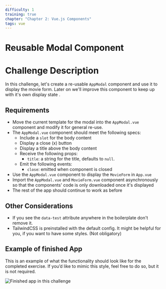 ```yaml
---
difficulty: 1
training: true
chapter: "Chapter 2: Vue.js Components"
tags: vue
---
```


# Reusable Modal Component

# Challenge Description

In this challenge, let's create a re-usable `AppModal` component and use it to display the movie form.
Later on we'll improve this component to keep up with it's own display state .

## Requirements

- Move the current template for the modal into the `AppModal.vue` component and modify it for general re-use.
- The `AppModal.vue` component should meet the following specs:
  - Include a `slot` for the body content
  - Display a close (x) button
  - Display a title above the body content
  - Receive the following props:
    - `title`: a string for the title, defaults to `null`.
  - Emit the following events:
    - `close`: emitted when component is closed
- Use the `AppModal.vue` component to display the `MovieForm` in `App.vue`
- Import the `AppModal.vue` and `MovieForm.vue` component asynchronously so that the components' code is only downloaded once it's displayed
- The rest of the app should continue to work as before

## Other Considerations

- If you see the `data-test` attribute anywhere in the boilerplate don't remove it.
- TailwindCSS is preinstalled with the default config. It might be helpful for you, if you want to have some styles. (Not obligatory)

## Example of finished App

This is an example of what the functionality should look like for the completed exercise. If you’d like to mimic this style, feel free to do so, but it is not required.

![Finished app in this challenge](https://i.imgur.com/FwQdY32.gif)
